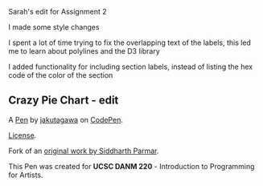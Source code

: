 Sarah's edit for Assignment 2

I made some style changes

I spent a lot of time trying to fix the overlapping text of the labels, 
this led me to learn about polylines and the D3 library

I added functionality for including section labels, instead of listing the 
hex code of the color of the section

Crazy Pie Chart - edit
----------------------
A [Pen](https://codepen.io/jakutagawa/pen/jeVwEE) by [jakutagawa](https://codepen.io/jakutagawa) on [CodePen](https://codepen.io).

[License](https://codepen.io/jakutagawa/pen/jeVwEE/license).

Fork of an [original work by Siddharth Parmar](https://codepen.io/Siddharth11/pen/LVQmjN).

This Pen was created for **UCSC DANM 220** - Introduction to Programming for Artists.
